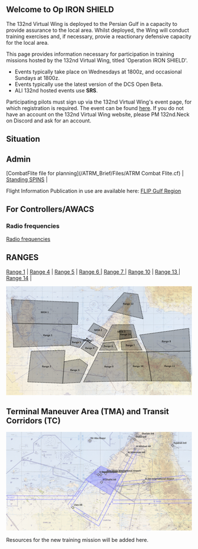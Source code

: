## Welcome to Op IRON SHIELD

The 132nd Virtual Wing is deployed to the Persian Gulf in a capacity to provide assurance to the local area. Whilst deployed, the Wing will conduct training exercises and, if necessary, provie a reactionary defensive capacity for the local area.

This page provides information necessary for participation in training missions hosted by the 132nd Virtual Wing, titled 'Operation IRON SHIELD'.
 - Events typically take place on Wednesdays at 1800z, and occasional Sundays at 1800z.
 - Events typically use the latest version of the DCS Open Beta.
 - ALl 132nd hosted events use **SRS**.

Participating pilots must sign up via the 132nd Virtual Wing's event page, for which registration is required. The event can be found [here](http://www.132virtualwing.org/index.php/page/events). If you do not have an account on the 132nd Virtual Wing website, please PM 132nd.Neck on Discord and ask for an account.

## Situation



## Admin
[CombatFlite file for planning](/ATRM_Brief/Files/ATRM Combat Flite.cf)  |   [Standing SPINS](/ATRM_Brief/Pages/SPINS.html)  |


Flight Information Publication in use are available here:
[FLIP Gulf Region](https://www.dropbox.com/s/sp91zf63rx0esao/FLIP_GULFR2_EC1.pdf?dl=0)


## For Controllers/AWACS

### Radio frequencies
[Radio frequencies](/Pages/Presets.md)





## RANGES





[Range 1](/ATRM_Brief/Ranges/Range1.html)  | [Range 4](/ATRM_Brief/Ranges/Range4.html)  | [Range 5](/ATRM_Brief/Ranges/Range5.html)  | [Range 6 ](/ATRM_Brief/Ranges/Range6.html)  |   [Range 7 ](/ATRM_Brief/Ranges/Range7.html)  | [Range 10](/ATRM_Brief/Ranges/Range10.html)  |  [Range 13 ](/ATRM_Brief/Ranges/Range13.html)  | [Range 14](/ATRM_Brief/Ranges/Range14.html)  |


![Ranges and MOAs](/Pictures/Range_MOA_overview.PNG)



## Terminal Maneuver Area (TMA) and Transit Corridors (TC)

![TMA and transit corridors](/Pictures/Transitcorridors.PNG)


Resources for the new training mission will be added here.
 
